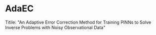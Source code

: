# AdaEC
Titile: "An Adaptive Error Correction Method for Training PINNs to Solve Inverse Problems with Noisy Observational Data"



